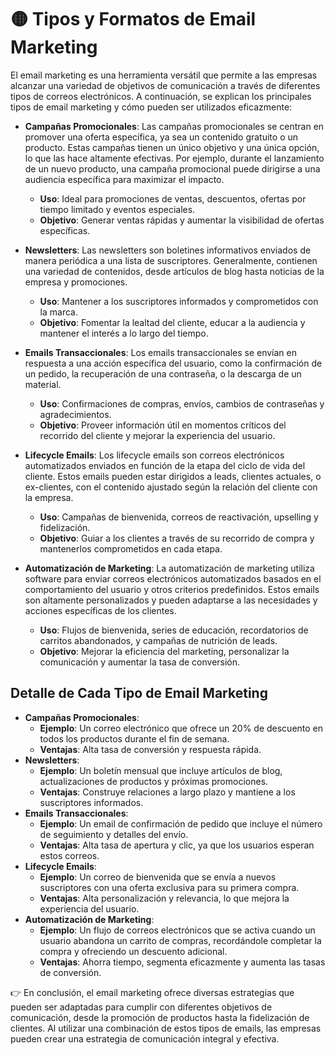 # 🟡 Tipos y Formatos de Email Marketing
El email marketing es una herramienta versátil que permite a las empresas alcanzar una variedad de objetivos de comunicación a través de diferentes tipos de correos electrónicos. A continuación, se explican los principales tipos de email marketing y cómo pueden ser utilizados eficazmente:

- **Campañas Promocionales**: Las campañas promocionales se centran en promover una oferta específica, ya sea un contenido gratuito o un producto. Estas campañas tienen un único objetivo y una única opción, lo que las hace altamente efectivas. Por ejemplo, durante el lanzamiento de un nuevo producto, una campaña promocional puede dirigirse a una audiencia específica para maximizar el impacto.
    - **Uso**: Ideal para promociones de ventas, descuentos, ofertas por tiempo limitado y eventos especiales.
    - **Objetivo**: Generar ventas rápidas y aumentar la visibilidad de ofertas específicas.

- **Newsletters**: Las newsletters son boletines informativos enviados de manera periódica a una lista de suscriptores. Generalmente, contienen una variedad de contenidos, desde artículos de blog hasta noticias de la empresa y promociones.
    - **Uso**: Mantener a los suscriptores informados y comprometidos con la marca.
    - **Objetivo**: Fomentar la lealtad del cliente, educar a la audiencia y mantener el interés a lo largo del tiempo.

- **Emails Transaccionales**: Los emails transaccionales se envían en respuesta a una acción específica del usuario, como la confirmación de un pedido, la recuperación de una contraseña, o la descarga de un material.
    - **Uso**: Confirmaciones de compras, envíos, cambios de contraseñas y agradecimientos.
    - **Objetivo**: Proveer información útil en momentos críticos del recorrido del cliente y mejorar la experiencia del usuario.

- **Lifecycle Emails**: Los lifecycle emails son correos electrónicos automatizados enviados en función de la etapa del ciclo de vida del cliente. Estos emails pueden estar dirigidos a leads, clientes actuales, o ex-clientes, con el contenido ajustado según la relación del cliente con la empresa.
    - **Uso**: Campañas de bienvenida, correos de reactivación, upselling y fidelización.
    - **Objetivo**: Guiar a los clientes a través de su recorrido de compra y mantenerlos comprometidos en cada etapa.

- **Automatización de Marketing**: La automatización de marketing utiliza software para enviar correos electrónicos automatizados basados en el comportamiento del usuario y otros criterios predefinidos. Estos emails son altamente personalizados y pueden adaptarse a las necesidades y acciones específicas de los clientes.
    - **Uso**: Flujos de bienvenida, series de educación, recordatorios de carritos abandonados, y campañas de nutrición de leads.
    - **Objetivo**: Mejorar la eficiencia del marketing, personalizar la comunicación y aumentar la tasa de conversión.

## Detalle de Cada Tipo de Email Marketing
- **Campañas Promocionales**:
    - **Ejemplo**: Un correo electrónico que ofrece un 20% de descuento en todos los productos durante el fin de semana.
    - **Ventajas**: Alta tasa de conversión y respuesta rápida.
- **Newsletters**:
    - **Ejemplo**: Un boletín mensual que incluye artículos de blog, actualizaciones de productos y próximas promociones.
    - **Ventajas**: Construye relaciones a largo plazo y mantiene a los suscriptores informados.
- **Emails Transaccionales**:
    - **Ejemplo**: Un email de confirmación de pedido que incluye el número de seguimiento y detalles del envío.
    - **Ventajas**: Alta tasa de apertura y clic, ya que los usuarios esperan estos correos.
- **Lifecycle Emails**:
    - **Ejemplo**: Un correo de bienvenida que se envía a nuevos suscriptores con una oferta exclusiva para su primera compra.
    - **Ventajas**: Alta personalización y relevancia, lo que mejora la experiencia del usuario.
- **Automatización de Marketing**:
    - **Ejemplo**: Un flujo de correos electrónicos que se activa cuando un usuario abandona un carrito de compras, recordándole completar la compra y ofreciendo un descuento adicional.
    - **Ventajas**: Ahorra tiempo, segmenta eficazmente y aumenta las tasas de conversión.

👉 En conclusión, el email marketing ofrece diversas estrategias que pueden ser adaptadas para cumplir con diferentes objetivos de comunicación, desde la promoción de productos hasta la fidelización de clientes. Al utilizar una combinación de estos tipos de emails, las empresas pueden crear una estrategia de comunicación integral y efectiva.

